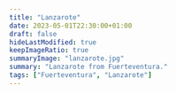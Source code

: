 ```yaml
---
title: "Lanzarote"
date: 2023-05-01T22:30:00+01:00
draft: false
hideLastModified: true
keepImageRatio: true
summaryImage: "lanzarote.jpg"
summary: "Lanzarote from Fuerteventura."
tags: ["Fuerteventura", "Lanzarote"]
---
```



